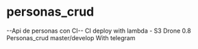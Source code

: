 # personas_crud

--Api de personas con CI--
CI deploy with lambda - S3
Drone 0.8 
Personas_crud master/develop
With telegram




